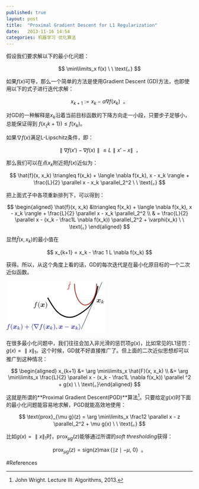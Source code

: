 ```yaml
---
published: true
layout: post
title:  "Proximal Gradient Descent for L1 Regularization"
date:   2013-11-16 14:54
categories: 机器学习 优化算法
---
```


假设我们要求解以下的最小化问题：

$$
\min\limits_x f(x) \ \ \text{。}
$$

如果$f(x)$可导，那么一个简单的方法是使用Gradient Descent (GD)方法，也即使用以下的式子进行迭代求解：

$$
x_{k+1} := x_{k} - \alpha \nabla f(x_{k}) \ \ \text{。}
$$

对GD的一种解释是$x_k$沿着当前目标函数的下降方向走一小段，只要步子足够小，总能保证得到 $f(x_\{k+1\}) \leq f(x_k)$。 

 

如果$\nabla f(x)$满足L-Lipschitz条件，即：

$$
 \parallel \nabla f(x') - \nabla f(x) \parallel \leq L \parallel x’ - x\parallel  \ \ \text{，}
$$

那么我们可以在点$x_k$附近把$f(x)$近似为：

$$
\hat{f}(x, x_k) \triangleq f(x_k) + \langle \nabla f(x_k), x - x_k \rangle + \frac{L}{2} \parallel x - x_k \parallel_2^2 \ \ \text{。}
$$ 

把上面式子中各项重新排列下，可以得到：

$$
\begin{aligned}
\hat{f}(x, x_k) &\triangleq f(x_k) + \langle \nabla f(x_k), x - x_k \rangle + \frac{L}{2} \parallel x - x_k \parallel_2^2 \\
& = \frac{L}{2} \parallel x - (x_k - \frac1L \nabla f(x_k)) \parallel_2^2 + \varphi(x_k) \ \ \text{。}
\end{aligned}
$$

显然$\hat{f}(x, x_k)$的最小值在

$$
 x_{k+1} = x_k - \frac 1 L \nabla f(x_k) 
$$ 

获得。所以，从这个角度上看的话，GD的每次迭代是在最小化原目标的一个二次近似函数。 

![Proximal GD 近似][proximal]


在很多最小化问题中，我们往往会加入非光滑的惩罚项$g(x)$，比如常见的L1惩罚：$g(x) = \parallel x \parallel_1$。这个时候，GD就不好直接推广了。但上面的二次近似思想却可以推广到这种情况： 

$$
\begin{aligned}
x_{k+1} &= \arg \min\limits_x \hat{F}(x, x_k) \\
&= \arg \min\limits_x \frac{L}{2} \parallel x - (x_k - \frac1L \nabla f(x_k)) \parallel ^2 + g(x) \ \ \text{。}\end{aligned}
$$

这就是所谓的**Proximal Gradient Descent(PGD)**算法[^alg]。只要给定$g(x)$时下面的最小化问题能容易地求解，PGD就能高效地使用： 

$$
\text{prox}_{\mu g}(z) = \arg \min\limits_x \frac12 \parallel x - z \parallel_2^2 + \mu g(x) \ \ \text{。}
$$

比如$g(x) = \parallel x \parallel_1$时，$\text{prox}_{\mu g} (z)$能够通过所谓的*soft thresholding*获得： 

$$
\text{prox}_{\mu g} (z) = \text{sign}(z) \max\{\mid z \mid - \mu, \ 0\} \ \ \text{。}
$$

 
[proximal]: /images/proximal_gd.jpg "Proximal GD 近似"

#References

[^alg]: John Wright. Lecture III: Algorithms, 2013.

